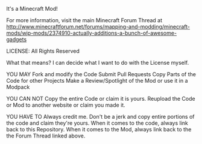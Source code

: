 It's a Minecraft Mod!

For more information, visit the main Minecraft Forum Thread at http://www.minecraftforum.net/forums/mapping-and-modding/minecraft-mods/wip-mods/2374910-actually-additions-a-bunch-of-awesome-gadgets



LICENSE:
All Rights Reserved

What that means? I can decide what I want to do with the License myself.


YOU MAY
Fork and modify the Code
Submit Pull Requests
Copy Parts of the Code for other Projects
Make a Review/Spotlight of the Mod or use it in a Modpack


YOU CAN NOT
Copy the entire Code or claim it is yours.
Reupload the Code or Mod to another website or claim you made it.


YOU HAVE TO
Always credit me. Don't be a jerk and copy entire portions of the code and claim they're yours.
When it comes to the code, always link back to this Repository.
When it comes to the Mod, always link back to the the Forum Thread linked above.
